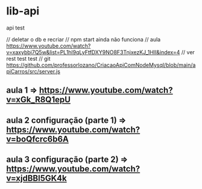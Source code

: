 # lib-api

api test

// deletar o db e recriar
// npm start ainda não funciona
// aula https://www.youtube.com/watch?v=xaxybbj7Q5w&list=PL1hl9qLyFtfDXY9NO8F3TnjxezKJ_1HlI&index=4
// ver rest test test
// git  https://github.com/professorlozano/CriacaoApiComNodeMysql/blob/main/apiCarros/src/server.js



## aula 1 => https://www.youtube.com/watch?v=xGk_R8Q1epU
## aula 2 configuração (parte 1) => https://www.youtube.com/watch?v=boQfcrc6b6A
## aula 3 configuração (parte 2) => https://www.youtube.com/watch?v=xjdBBl5GK4k
